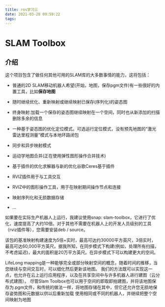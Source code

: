 ```yaml
---
title: ros学习三
date: 2021-03-28 09:59:22
tags:
---
```


# SLAM  Toolbox

## 介绍

这个项目包含了做任何其他可用的SLAM库的大多数事情的能力，这将包括：

- 普通的2D SLAM移动机器人希望(开始，地图，保存pgm文件)有一些很好的内置工具，比如**保存地图**

- 随时继续优化、重新映射或继续映射已保存(序列化)的姿态图

- 终身映射:加载一个保存的姿态图继续映射在一个空间，同时也从新添加的扫描删除多余的信息

- 一种基于姿态图的优化定位模式。可选运行定位模式，没有预先地图的“激光雷达里程测量”模式与本地环路闭包

- 同步和异步映射模式

- 运动学地图合并(正在使用弹性图形操作合并技术)

- 基于插件的优化求解器与新的优化谷歌Ceres基于插件

- RVIZ插件用于与工具交互

- RVIZ中的图形操作工具，用于在映射期间操作节点和连接

- 映射序列化和无损数据存储
- ...

如果要在实际生产机器人上运行，我建议使用snap: slam-toolbox，它进行了优化，速度提高了大约10倍。对于其他不需要在机器人上的开发人员级别的工具（rviz插件等），您需要安装deb / source。

该包的基准映射构建速度为5倍+实时，最高可达约30000平方英尺，3倍实时，最高可达60,000平方英尺。据我所知，在同步模式下构建(例如，处理所有扫描，不考虑延迟)，最大的面积是20万平方英尺。在异步模式下可以构建更大的空间。

LifeLong mapping是一种能够完全或部分映射空间的概念，随着时间的推移，当您继续与空间交互时，可以细化然后更新该地图。 我们的方法既可以实现这一点，也允许在云上运行应用程序，以及在共享空间中与许多机器人进行建图（云分布式建图）。 尽管Slam Toolbox也可以用于空间的即取即拍建图，并将该地图保存为.pgm文件，和传统的做法一样，将地图存储在其中，但它还允许您无损地保存姿势图和元数据以供以后重新加载 使用相同或不同的机器人，并继续把整个空间映射为地图

